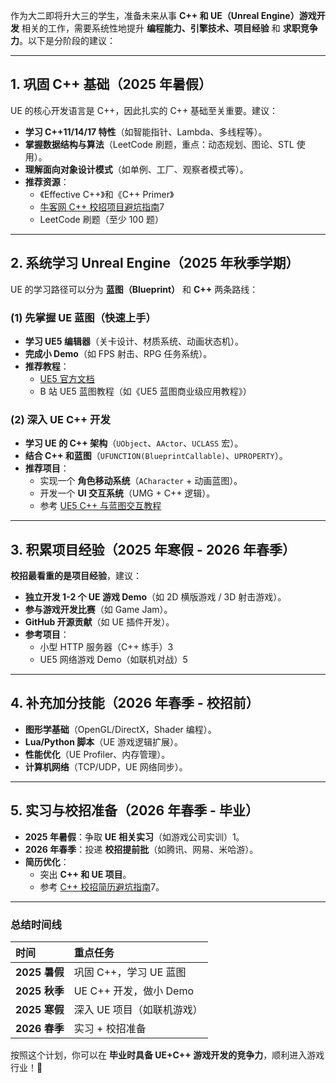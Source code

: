 作为大二即将升大三的学生，准备未来从事 **C++ 和 UE（Unreal Engine）游戏开发** 相关的工作，需要系统性地提升 **编程能力、引擎技术、项目经验** 和 **求职竞争力**。以下是分阶段的建议：

------

## **1. 巩固 C++ 基础（2025 年暑假）**

UE 的核心开发语言是 C++，因此扎实的 C++ 基础至关重要。建议：

- **学习 C++11/14/17 特性**（如智能指针、Lambda、多线程等）。
- **掌握数据结构与算法**（LeetCode 刷题，重点：动态规划、图论、STL 使用）。
- **理解面向对象设计模式**（如单例、工厂、观察者模式等）。
- **推荐资源**：
  - 《Effective C++》和《C++ Primer》
  - [牛客网 C++ 校招项目避坑指南](https://www.nowcoder.com/discuss/763055779124367360)7
  - LeetCode 刷题（至少 100 题）

------

## **2. 系统学习 Unreal Engine（2025 年秋季学期）**

UE 的学习路径可以分为 **蓝图（Blueprint）** 和 **C++** 两条路线：

### **(1) 先掌握 UE 蓝图（快速上手）**

- **学习 UE5 编辑器**（关卡设计、材质系统、动画状态机）。
- **完成小 Demo**（如 FPS 射击、RPG 任务系统）。
- **推荐教程**：
  - [UE5 官方文档](https://docs.unrealengine.com/)
  - B 站 UE5 蓝图教程（如《UE5 蓝图商业级应用教程》）

### **(2) 深入 UE C++ 开发**

- **学习 UE 的 C++ 架构**（`UObject`、`AActor`、`UCLASS` 宏）。
- **结合 C++ 和蓝图**（`UFUNCTION(BlueprintCallable)`、`UPROPERTY`）。
- **推荐项目**：
  - 实现一个 **角色移动系统**（`ACharacter` + 动画蓝图）。
  - 开发一个 **UI 交互系统**（UMG + C++ 逻辑）。
  - 参考 [UE5 C++ 与蓝图交互教程](https://avoid.overfit.cn/post/a87076a62f194b24aeabe13623056dd8)

------

## **3. 积累项目经验（2025 年寒假 - 2026 年春季）**

**校招最看重的是项目经验**，建议：

- **独立开发 1-2 个 UE 游戏 Demo**（如 2D 横版游戏 / 3D 射击游戏）。
- **参与游戏开发比赛**（如 Game Jam）。
- **GitHub 开源贡献**（如 UE 插件开发）。
- **参考项目**：
  - 小型 HTTP 服务器（C++ 练手）3
  - UE5 网络游戏 Demo（如联机对战）5

------

## **4. 补充加分技能（2026 年春季 - 校招前）**

- **图形学基础**（OpenGL/DirectX，Shader 编程）。
- **Lua/Python 脚本**（UE 游戏逻辑扩展）。
- **性能优化**（UE Profiler、内存管理）。
- **计算机网络**（TCP/UDP，UE 网络同步）。

------

## **5. 实习与校招准备（2026 年春季 - 毕业）**

- **2025 年暑假**：争取 **UE 相关实习**（如游戏公司实训）1。
- **2026 年春季**：投递 **校招提前批**（如腾讯、网易、米哈游）。
- **简历优化**：
  - 突出 **C++ 和 UE 项目**。
  - 参考 [C++ 校招简历避坑指南](https://www.nowcoder.com/discuss/763055779124367360)7。

------

### **总结时间线**

| **时间**      | **重点任务**               |
| :------------ | :------------------------- |
| **2025 暑假** | 巩固 C++，学习 UE 蓝图     |
| **2025 秋季** | UE C++ 开发，做小 Demo     |
| **2025 寒假** | 深入 UE 项目（如联机游戏） |
| **2026 春季** | 实习 + 校招准备            |

按照这个计划，你可以在 **毕业时具备 UE+C++ 游戏开发的竞争力**，顺利进入游戏行业！🚀